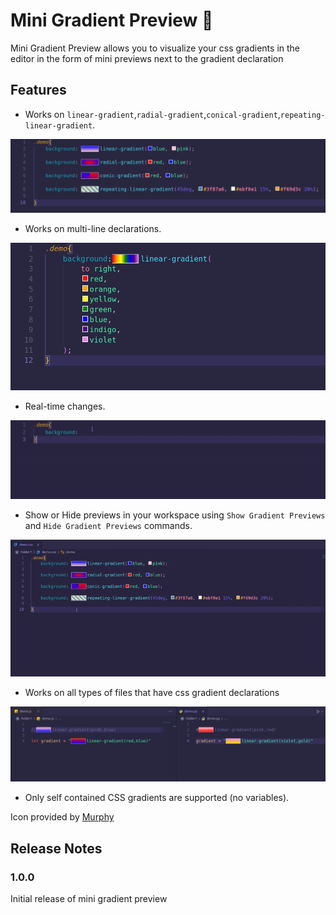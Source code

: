 # Mini Gradient Preview 🌈
Mini Gradient Preview allows you to visualize your css gradients in the editor in the form of mini previews next to the gradient declaration

## Features

* Works on `linear-gradient`,`radial-gradient`,`conical-gradient`,`repeating-linear-gradient`.

!["first.png"](./images/1.png)

* Works on multi-line declarations.

!["second.png"](./images/2.png)

* Real-time changes.

!["third.gif"](./images/3.gif)

* Show or Hide previews in your workspace using `Show Gradient Previews` and `Hide Gradient Previews` commands.

!["third.gif"](./images/4.gif)

* Works on all types of files that have css gradient declarations

!["third.gif"](./images/5.png)

* Only self contained CSS gradients are supported (no variables).


Icon provided by [Murphy](https://www.linkedin.com/in/murphycaxton/)
## Release Notes


### 1.0.0

Initial release of mini gradient preview



